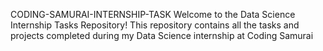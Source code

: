 CODING-SAMURAI-INTERNSHIP-TASK
Welcome to the Data Science Internship Tasks Repository! This repository contains all the tasks and projects completed during my Data Science internship at Coding Samurai
